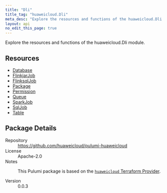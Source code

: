 ```yaml
---
title: "Dli"
title_tag: "huaweicloud.Dli"
meta_desc: "Explore the resources and functions of the huaweicloud.Dli module."
layout: api
no_edit_this_page: true
---
```


<!-- WARNING: this file was generated by Pulumi Docs Generator. -->
<!-- Do not edit by hand unless you're certain you know what you are doing! -->

Explore the resources and functions of the huaweicloud.Dli module.

<h2 id="resources">Resources</h2>
<ul class="api">
    <li><a href="database" title="Database"><span class="api-symbol api-symbol--resource"></span>Database</a></li>
    <li><a href="flinkjarjob" title="FlinkjarJob"><span class="api-symbol api-symbol--resource"></span>FlinkjarJob</a></li>
    <li><a href="flinksqljob" title="FlinksqlJob"><span class="api-symbol api-symbol--resource"></span>FlinksqlJob</a></li>
    <li><a href="package" title="Package"><span class="api-symbol api-symbol--resource"></span>Package</a></li>
    <li><a href="permission" title="Permission"><span class="api-symbol api-symbol--resource"></span>Permission</a></li>
    <li><a href="queue" title="Queue"><span class="api-symbol api-symbol--resource"></span>Queue</a></li>
    <li><a href="sparkjob" title="SparkJob"><span class="api-symbol api-symbol--resource"></span>SparkJob</a></li>
    <li><a href="sqljob" title="SqlJob"><span class="api-symbol api-symbol--resource"></span>SqlJob</a></li>
    <li><a href="table" title="Table"><span class="api-symbol api-symbol--resource"></span>Table</a></li>
</ul>

<h2 id="package-details">Package Details</h2>
<dl class="package-details">
	<dt>Repository</dt>
	<dd><a href="https://github.com/huaweicloud/pulumi-huaweicloud">https://github.com/huaweicloud/pulumi-huaweicloud</a></dd>
	<dt>License</dt>
	<dd>Apache-2.0</dd>
	<dt>Notes</dt>
	<dd><p>This Pulumi package is based on the <a href="https://github.com/huaweicloud/terraform-provider-huaweicloud"><code>huaweicloud</code> Terraform Provider</a>.</p>
</dd>
	<dt>Version</dt>
	<dd>0.0.3</dd>
</dl>

